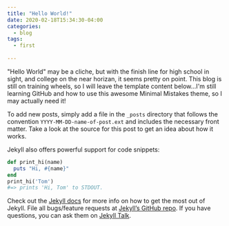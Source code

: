 ```yaml
---
title: "Hello World!"
date: 2020-02-18T15:34:30-04:00
categories:
  - blog
tags:
  - first
  
---
```


"Hello World" may be a cliche, but with the finish line for high school in sight, and college on the near horizan, it seems pretty on point. This blog is still on training wheels, so I will leave the template content below...I'm still learning GitHub and how to use this awesome Minimal Mistakes theme, so I may actually need it!

To add new posts, simply add a file in the `_posts` directory that follows the convention `YYYY-MM-DD-name-of-post.ext` and includes the necessary front matter. Take a look at the source for this post to get an idea about how it works.

Jekyll also offers powerful support for code snippets:

```ruby
def print_hi(name)
  puts "Hi, #{name}"
end
print_hi('Tom')
#=> prints 'Hi, Tom' to STDOUT.
```

Check out the [Jekyll docs][jekyll-docs] for more info on how to get the most out of Jekyll. File all bugs/feature requests at [Jekyll’s GitHub repo][jekyll-gh]. If you have questions, you can ask them on [Jekyll Talk][jekyll-talk].

[jekyll-docs]: https://jekyllrb.com/docs/home
[jekyll-gh]:   https://github.com/jekyll/jekyll
[jekyll-talk]: https://talk.jekyllrb.com/
